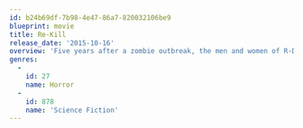 ```yaml
---
id: b24b69df-7b98-4e47-86a7-820032106be9
blueprint: movie
title: Re-Kill
release_date: '2015-10-16'
overview: 'Five years after a zombie outbreak, the men and women of R-Division hunt down and destroy the undead. When they see signs of a second outbreak, they fear humanity may not survive.'
genres:
  -
    id: 27
    name: Horror
  -
    id: 878
    name: 'Science Fiction'
---
```


